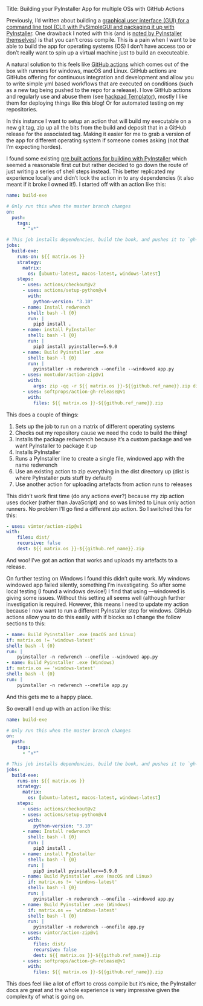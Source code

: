 Title: Building your PyInstaller App for multiple OSs with GitHub Actions

Previously, I’d written about building a [graphical user interface (GUI) for a command line tool (CLI) with PySimpleGUI and packaging it up with PyInstaller](@/2023-03-26-python-gui-pyinstaller.md). One drawback I noted with this (and is [noted by PyInstaller themselves](https://pyinstaller.org/en/stable/usage.html#supporting-multiple-operating-systems)) is that you can’t cross compile. This is a pain when I want to be able to build the app for operating systems (OS) I don’t have access too or don’t really want to spin up a virtual machine just to build an executeable. 

A natural solution to this feels like [GitHub actions](https://github.com/features/actions) which comes out of the box with runners for windows, macOS and Linux. GitHub actions are GitHubs offering for continuous integration and development and allow you to write simple yml based workflows that are executed on conditions (such as a new tag being pushed to the repo for a release). I love GitHub actions and regularly use and abuse them (see [hackpad Templator](https://github.com/ARCTraining/hackpad-templator)), mostly I like them for deploying things like this blog! Or for automated testing on my repositories. 

In this instance I want to setup an action that will build my executable on a new git tag, zip up all the bits from the build and deposit that in a GitHub release for the associated tag. Making it easier for me to grab a version of the app for different operating system if someone comes asking (not that I’m expecting hordes). 

I found some existing [pre built actions for building with PyInstaller](https://github.com/marketplace/actions/pyinstaller-windows) which seemed a reasonable first cut but rather decided to go down the route of just writing a series of shell steps instead. This better replicated my experience locally and didn’t lock the action in to any dependencies (it also meant if it broke I owned it!). I started off with an action like this:

```yml
name: build-exe

# Only run this when the master branch changes
on:
  push:
    tags:
      - "v*"

# This job installs dependencies, build the book, and pushes it to `gh-pages`
jobs:
  build-exe:
    runs-on: ${{ matrix.os }}
    strategy:
      matrix:
        os: [ubuntu-latest, macos-latest, windows-latest]
    steps:
      - uses: actions/checkout@v2
      - uses: actions/setup-python@v4
        with:
          python-version: "3.10"
      - name: Install redwrench
        shell: bash -l {0}
        run: |
          pip3 install .
      - name: install PyInstaller
        shell: bash -l {0}
        run: |
          pip3 install pyinstaller==5.9.0
      - name: Build Pyinstaller .exe
        shell: bash -l {0}
        run: |
          pyinstaller -n redwrench --onefile --windowed app.py
      - uses: montudor/action-zip@v1
        with:
          args: zip -qq -r ${{ matrix.os }}-${{github.ref_name}}.zip dist
      - uses: softprops/action-gh-release@v1
        with:
          files: ${{ matrix.os }}-${{github.ref_name}}.zip
```

This does a couple of things:
1. Sets up the job to run on a matrix of different operating systems 
2. Checks out my repository cause we need the code to build the thing!
3. Installs the package redwrench because it’s a custom package and we want PyInstaller to package it up
4. Installs PyInstaller 
5. Runs a PyInstaller line to create a single file, windowed app with the name redwrench 
6. Use an existing action to zip everything in the dist directory up (dist is where PyInstaller puts stuff by default)
7. Use another action for uploading artefacts from action runs to releases 

This didn’t work first time (do any actions ever?) because my zip action uses docker (rather than JavaScript) and so was limited to Linux only action runners. No problem I’ll go find a different zip action. So I switched this for this:

```yml
- uses: vimtor/action-zip@v1
with:
    files: dist/
    recursive: false
    dest: ${{ matrix.os }}-${{github.ref_name}}.zip
```

And woo! I’ve got an action that works and uploads my artefacts to a release. 

On further testing on Windows I found this didn’t quite work. My windows windowed app failed silently, something I’m investigating. So after some local testing (I found a windows device!) I find that using —windowed is giving some issues. Without this setting all seems well (although further investigation is required. However, this means I need to update my action because I now want to run a different PyInstaller step for windows. GitHub actions allow you to do this easily with if blocks so I change the follow sections to this:

```yml
- name: Build Pyinstaller .exe (macOS and Linux)
if: matrix.os != 'windows-latest'
shell: bash -l {0}
run: |
    pyinstaller -n redwrench --onefile --windowed app.py
- name: Build Pyinstaller .exe (Windows)
if: matrix.os == 'windows-latest'
shell: bash -l {0}
run: |
    pyinstaller -n redwrench --onefile app.py
```

And this gets me to a happy place.

So overall I end up with an action like this:

```yml
name: build-exe

# Only run this when the master branch changes
on:
  push:
    tags:
      - "v*"

# This job installs dependencies, build the book, and pushes it to `gh-pages`
jobs:
  build-exe:
    runs-on: ${{ matrix.os }}
    strategy:
      matrix:
        os: [ubuntu-latest, macos-latest, windows-latest]
    steps:
      - uses: actions/checkout@v2
      - uses: actions/setup-python@v4
        with:
          python-version: "3.10"
      - name: Install redwrench
        shell: bash -l {0}
        run: |
          pip3 install .
      - name: install PyInstaller
        shell: bash -l {0}
        run: |
          pip3 install pyinstaller==5.9.0
      - name: Build Pyinstaller .exe (macOS and Linux)
        if: matrix.os != 'windows-latest'
        shell: bash -l {0}
        run: |
          pyinstaller -n redwrench --onefile --windowed app.py
      - name: Build Pyinstaller .exe (Windows)
        if: matrix.os == 'windows-latest'
        shell: bash -l {0}
        run: |
          pyinstaller -n redwrench --onefile app.py
      - uses: vimtor/action-zip@v1
        with:
          files: dist/
          recursive: false
          dest: ${{ matrix.os }}-${{github.ref_name}}.zip
      - uses: softprops/action-gh-release@v1
        with:
          files: ${{ matrix.os }}-${{github.ref_name}}.zip
```

This does feel like a lot of effort to cross compile but it’s nice, the PyInstaller docs are great and the whole experience is very impressive given the complexity of what is going on. 

